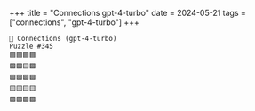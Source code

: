 +++
title = "Connections gpt-4-turbo"
date = 2024-05-21
tags = ["connections", "gpt-4-turbo"]
+++

```text
🤖 Connections (gpt-4-turbo) 
Puzzle #345
🟦🟦🟦🟦
🟩🟩🟨🟩
🟩🟩🟩🟩
🟨🟨🟨🟨
🟪🟪🟪🟪
```
